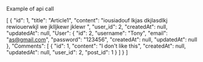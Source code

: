 Example of api call 

[
    {
        "id": 1,
        "title": "Article1",
        "content": "iousiadouf lkjas dkjlasdlkj rewiouerwkjl we jklljkewr jklewr ",
        "user_id": 2,
        "createdAt": null,
        "updatedAt": null,
        "User": {
            "id": 2,
            "username": "Tony",
            "email": "as@gmail.com",
            "password": "123456",
            "createdAt": null,
            "updatedAt": null
        },
        "Comments": [
            {
                "id": 1,
                "content": "I don't like this",
                "createdAt": null,
                "updatedAt": null,
                "user_id": 2,
                "post_id": 1
            }
        ]
    }
]